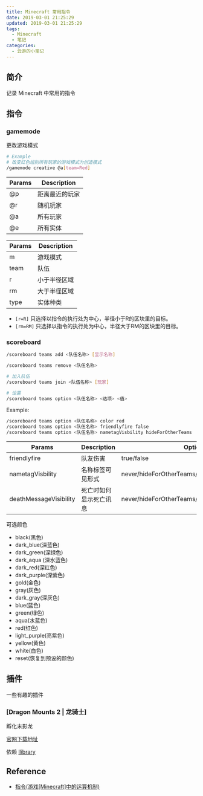 ```yaml
---
title: Minecraft 常用指令
date: 2019-03-01 21:25:29
updated: 2019-03-01 21:25:29
tags:
  - Minecraft
  - 笔记
categories:
  - 云游的小笔记
---
```


## 简介

记录 Minecraft 中常用的指令

<!-- more -->

## 指令

### gamemode

更改游戏模式

```sh
# Example
# 改变红色组别所有玩家的游戏模式为创造模式
/gamemode creative @a[team=Red]
```

|Params|Description|
|-|-|
|@p|距离最近的玩家|
|@r|随机玩家|
|@a|所有玩家|
|@e|所有实体|

|Params|Description|
|-|-|
|m|游戏模式|
|team|队伍|
|r|小于半径区域|
|rm|大于半径区域|
|type| 实体种类 |

- `[r=R]` 只选择以指令的执行处为中心，半径小于R的区块里的目标。
- `[rm=RM]` 只选择以指令的执行处为中心，半径大于RM的区块里的目标。

### scoreboard

```sh
/scoreboard teams add <队伍名称> [显示名称]
```

```sh
/scoreboard teams remove <队伍名称>
```

```sh
# 加入队伍
/scoreboard teams join <队伍名称> [玩家]
```

```sh
# 设置
/scoreboard teams option <队伍名称> <选项> <值>
```

Example:

```sh
/scoreboard teams option <队伍名称> color red
/scoreboard teams option <队伍名称> friendlyfire false
/scoreboard teams option <队伍名称> nametagVisbility hideForOtherTeams
```

| Params | Description | Options | Default |
|-|-|-|-|
| friendlyfire | 队友伤害 | true/false | true |
| nametagVisbility | 名称标签可见形式 | never/hideForOtherTeams/hideForOwnTeam/always | always |
| deathMessageVisibility | 死亡时如何显示死亡讯息 | never/hideForOtherTeams/hideForOwnTeam/always | always |

可选颜色

- black(黑色)
- dark_blue(深蓝色)
- dark_green(深绿色)
- dark_aqua (深水蓝色)
- dark_red(深红色)
- dark_purple(深紫色)
- gold(金色)
- gray(灰色)
- dark_gray(深灰色)
- blue(蓝色)
- green(绿色)
- aqua(水蓝色)
- red(红色)
- light_purple(亮紫色)
- yellow(黄色)
- white(白色)
- reset(恢复到预设的颜色)

## 插件

一些有趣的插件

### [Dragon Mounts 2 | 龙骑士]

孵化末影龙

[官网下载地址](https://minecraft.curseforge.com/projects/dm2/files)

依赖 [llibrary](https://minecraft.curseforge.com/projects/llibrary)

## Reference

- [指令(游戏[Minecraft]中的运算机制)](https://baike.baidu.com/item/指令/18765029)
